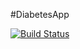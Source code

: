#DiabetesApp

[![Build Status](https://travis-ci.org/daviddsr/diabetes_app.svg?branch=master)](https://travis-ci.org/daviddsr/diabetes_app)
